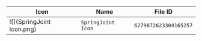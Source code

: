 | Icon | Name | File ID |
| ---  | ---  | ---     |
| ![](SpringJoint Icon.png) | `SpringJoint Icon` | `6279872623304165257` |
